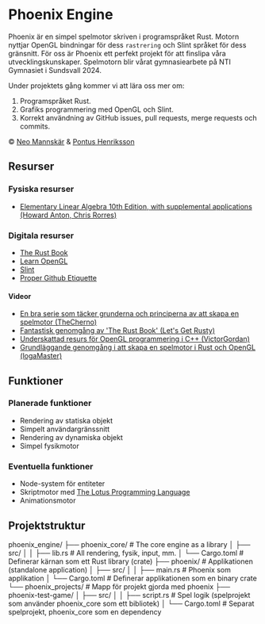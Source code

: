 # Phoenix Engine

Phoenix är en simpel spelmotor skriven i programspråket Rust. Motorn nyttjar OpenGL bindningar för dess `rastrering` och Slint språket för dess gränsnitt. För oss är Phoenix ett perfekt projekt för att finslipa våra utvecklingskunskaper. Spelmotorn blir vårat gymnasiearbete på NTI Gymnasiet i Sundsvall 2024.

Under projektets gång kommer vi att lära oss mer om:

1. Programspråket Rust.
2. Grafiks programmering med OpenGL och Slint.
3. Korrekt användning av GitHub issues, pull requests, merge requests och commits.

:copyright: [Neo Mannskär](https://github.com/neomannskar) & [Pontus Henriksson](https://github.com/pontushenriksson)

## Resurser

### Fysiska resurser

* [Elementary Linear Algebra 10th Edition, with supplemental applications (Howard Anton, Chris Rorres)](https://books.google.se/books/about/Elementary_Linear_Algebra_with_Supplemen.html?id=I8GNPgAACAAJ&redir_esc=y)

### Digitala resurser

* [The Rust Book](https://doc.rust-lang.org/book/)
* [Learn OpenGL](https://learnopengl.com/Getting-started/OpenGL)
* [Slint](https://releases.slint.dev/)
* [Proper Github Etiquette](https://betterprogramming.pub/git-workflow-etiquette-f22d96b8b0b8)

#### Videor

* [En bra serie som täcker grunderna och principerna av att skapa en spelmotor (TheCherno)](https://youtube.com/playlist?list=PLlrATfBNZ98dC-V-N3m0Go4deliWHPFwT&si=VCfmACkznrGt7yWt)
* [Fantastisk genomgång av 'The Rust Book' (Let's Get Rusty)](https://youtube.com/playlist?list=PLai5B987bZ9CoVR-QEIN9foz4QCJ0H2Y8&si=6F9_wdnwF-yI-e8B)
* [Underskattad resurs för OpenGL programmering i C++ (VictorGordan)](https://www.youtube.com/@VictorGordan/)
* [Grundläggande genomgång i att skapa en spelmotor i Rust och OpenGL (logaMaster)](https://www.youtube.com/playlist?list=PL6TfJEvHZ7C--kM59vKUwNnh30ngWZKUD)

## Funktioner

### Planerade funktioner

* Rendering av statiska objekt
* Simpelt användargränssnitt
* Rendering av dynamiska objekt
* Simpel fysikmotor

### Eventuella funktioner

* Node-system för entiteter
* Skriptmotor med [The Lotus Programming Language](https://github.com/totem-studios/lotus)
* Animationsmotor

## Projektstruktur

phoenix_engine/
├── phoenix_core/           # The core engine as a library
│   ├── src/
│   │   ├── lib.rs          # All rendering, fysik, input, mm.
│   └── Cargo.toml          # Definerar kärnan som ett Rust library (crate)
├── phoenix/                # Applikationen (standalone application)
│   ├── src/
│   │   ├── main.rs         # Phoenix som applikation
│   └── Cargo.toml          # Definerar applikationen som en binary crate
└── phoenix_projects/       # Mapp för projekt gjorda med phoenix
    ├── phoenix-test-game/
    │   ├── src/
    │   │   ├── script.rs   # Spel logik (spelprojekt som använder phoenix_core som ett bibliotek)
    │   └── Cargo.toml      # Separat spelprojekt, phoenix_core som en dependency
